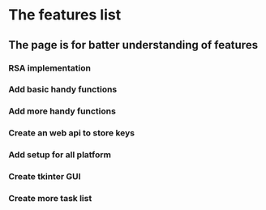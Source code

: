 # The features list

## The page is for batter understanding of features

### RSA implementation

### Add basic handy functions

### Add more handy functions

### Create an web api to store keys

### Add setup for all platform

### Create tkinter GUI

### Create more task list
